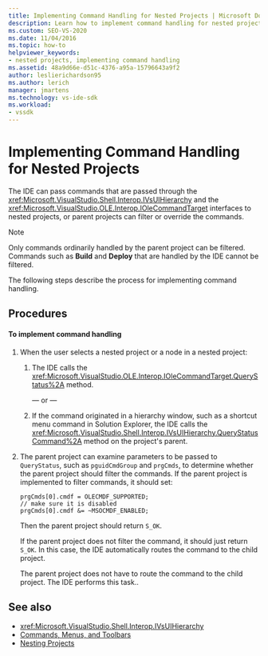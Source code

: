 ```yaml
---
title: Implementing Command Handling for Nested Projects | Microsoft Docs
description: Learn how to implement command handling for nested projects in the Visual Studio integrated development environment (IDE). 
ms.custom: SEO-VS-2020
ms.date: 11/04/2016
ms.topic: how-to
helpviewer_keywords:
- nested projects, implementing command handling
ms.assetid: 48a9d66e-d51c-4376-a95a-15796643a9f2
author: leslierichardson95
ms.author: lerich
manager: jmartens
ms.technology: vs-ide-sdk
ms.workload:
- vssdk
---
```

# Implementing Command Handling for Nested Projects
The IDE can pass commands that are passed through the <xref:Microsoft.VisualStudio.Shell.Interop.IVsUIHierarchy> and the <xref:Microsoft.VisualStudio.OLE.Interop.IOleCommandTarget> interfaces to nested projects, or parent projects can filter or override the commands.

> [!NOTE]
> Only commands ordinarily handled by the parent project can be filtered. Commands such as **Build** and **Deploy** that are handled by the IDE cannot be filtered.

 The following steps describe the process for implementing command handling.

## Procedures

#### To implement command handling

1. When the user selects a nested project or a node in a nested project:

   1. The IDE calls the <xref:Microsoft.VisualStudio.OLE.Interop.IOleCommandTarget.QueryStatus%2A> method.

      — or —

   2. If the command originated in a hierarchy window, such as a shortcut menu command in Solution Explorer, the IDE calls the <xref:Microsoft.VisualStudio.Shell.Interop.IVsUIHierarchy.QueryStatusCommand%2A> method on the project's parent.

2. The parent project can examine parameters to be passed to `QueryStatus`, such as `pguidCmdGroup` and `prgCmds`, to determine whether the parent project should filter the commands. If the parent project is implemented to filter commands, it should set:

   ```
   prgCmds[0].cmdf = OLECMDF_SUPPORTED;
   // make sure it is disabled
   prgCmds[0].cmdf &= ~MSOCMDF_ENABLED;
   ```

    Then the parent project should return `S_OK`.

    If the parent project does not filter the command, it should just return `S_OK`. In this case, the IDE automatically routes the command to the child project.

    The parent project does not have to route the command to the child project. The IDE performs this task..

## See also
- <xref:Microsoft.VisualStudio.Shell.Interop.IVsUIHierarchy>
- [Commands, Menus, and Toolbars](../../extensibility/internals/commands-menus-and-toolbars.md)
- [Nesting Projects](../../extensibility/internals/nesting-projects.md)
